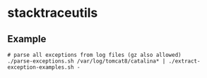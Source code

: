 # stacktraceutils

## Example
```
# parse all exceptions from log files (gz also allowed)
./parse-exceptions.sh /var/log/tomcat8/catalina* | ./extract-exception-examples.sh -
```
